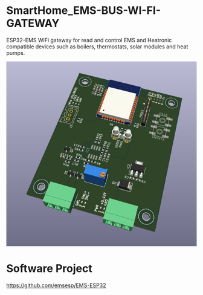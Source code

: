 # SmartHome_EMS-BUS-WI-FI-GATEWAY
ESP32-EMS WiFi gateway for read and control EMS and Heatronic compatible devices such as boilers, thermostats, solar modules and heat pumps.


![](hardware/EMS_BUS.png)

# Software Project

https://github.com/emsesp/EMS-ESP32

